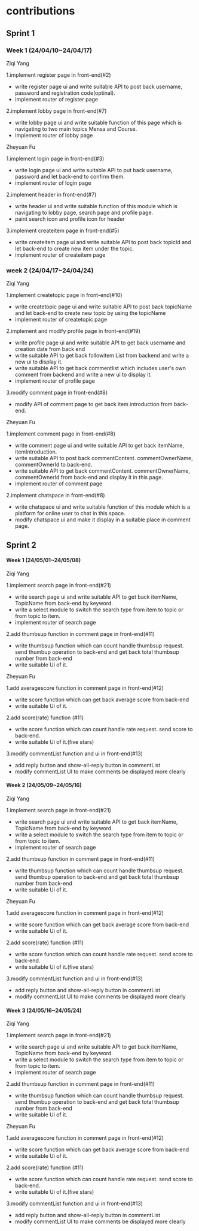 # contributions

## Sprint 1

### Week 1 (24/04/10~24/04/17)

Ziqi Yang

 1.implement register page in front-end(#2)

  * write register page ui and write suitable API to post back username, password and registration code(optinal).
  * implement router of register page

 2.implement lobby page in front-end(#7)
 
  * write lobby page ui and write suitable function of this page which is navigating to two main topics Mensa and Course.
  * implement router of lobby page


 Zheyuan Fu

 1.implement login page in front-end(#3)

  * write login page ui and write suitable API to put back username, password and let back-end to confirm them.
  * implement router of login page

 2.implement header in front-end(#7)
 
  * write header ui and write suitable function of this module which is navigating to lobby page, search page and profile page.
  * paint search icon and profile icon for header

 3.implement createitem page in front-end(#5)
 
  * write createitem page ui and write suitable API to post back topicId and let back-end to create new item under the topic.
  * implement router of createitem page


### week 2 (24/04/17~24/04/24)

Ziqi Yang

 1.implement createtopic page in front-end(#10)

  * write createtopic page ui and write suitable API to post back topicName and let back-end to create new topic by using the topicName
  * implement router of createtopic page

 2.implement and modify profile page in front-end(#19)
 
  * write profile page ui and write suitable API to get back username and creation date from back end
  * write suitable API to get back followitem List from backend and write a new ui to display it.
  * write suitable API to get back commentlist which includes user's own comment from backend and write a new ui to display it.
  * implement router of profile page
    
 3.modify comment page in front-end(#8)
 
  * modify API of comment page to get back item introduction from back-end.

Zheyuan Fu

 1.implement comment page in front-end(#8)

  * write comment page ui and write suitable API to get back itemName, itemIntroduction.
  * write suitable API to post back commentContent. commentOwnerName, commentOwnerId to back-end.
  * write suitable API to get back commentContent. commentOwnerName, commentOwnerId from back-end and display it in this page.
  * implement router of comment page

 2.implement chatspace in front-end(#8)
 
  * write chatspace ui and write suitable function of this module which is a platform for online user to chat in this space.
  * modify chatspace ui and make it display in a suitable place in comment page.

## Sprint 2

#### Week 1 (24/05/01~24/05/08)

Ziqi Yang

 1.implement search page in front-end(#21)

  * write search page ui and write suitable API to get back itemName, TopicName from back-end by keyword.
  * write a select module to switch the search type from item to topic or from topic to item.
  * implement router of search page

 2.add thumbsup function in comment page in front-end(#11)
 
  * write thumbsup function which can count handle thumbsup request. send thumbup operation to back-end and get back total thumbsup number from back-end
  * write suitable Ui of it.

 Zheyuan Fu

 1.add averagescore function in comment page in front-end(#12)

  * write score function which can get back average score from back-end
  * write suitable Ui of it.

 2.add score(rate) function (#11)
 
  * write score function which can count handle rate request. send score to back-end.
  * write suitable Ui of it.(five stars)

 3.modify commentList function and ui in front-end(#13)
 
  * add reply button and show-all-reply button in commentList
  * modify commentList UI to make comments  be displayed more clearly

#### Week 2 (24/05/09~24/05/16)

Ziqi Yang

 1.implement search page in front-end(#21)

  * write search page ui and write suitable API to get back itemName, TopicName from back-end by keyword.
  * write a select module to switch the search type from item to topic or from topic to item.
  * implement router of search page

 2.add thumbsup function in comment page in front-end(#11)
 
  * write thumbsup function which can count handle thumbsup request. send thumbup operation to back-end and get back total thumbsup number from back-end
  * write suitable Ui of it.

 Zheyuan Fu

 1.add averagescore function in comment page in front-end(#12)

  * write score function which can get back average score from back-end
  * write suitable Ui of it.

 2.add score(rate) function (#11)
 
  * write score function which can count handle rate request. send score to back-end.
  * write suitable Ui of it.(five stars)

 3.modify commentList function and ui in front-end(#13)
 
  * add reply button and show-all-reply button in commentList
  * modify commentList UI to make comments  be displayed more clearly


#### Week 3 (24/05/16~24/05/24)

Ziqi Yang

 1.implement search page in front-end(#21)

  * write search page ui and write suitable API to get back itemName, TopicName from back-end by keyword.
  * write a select module to switch the search type from item to topic or from topic to item.
  * implement router of search page

 2.add thumbsup function in comment page in front-end(#11)
 
  * write thumbsup function which can count handle thumbsup request. send thumbup operation to back-end and get back total thumbsup number from back-end
  * write suitable Ui of it.

 Zheyuan Fu

 1.add averagescore function in comment page in front-end(#12)

  * write score function which can get back average score from back-end
  * write suitable Ui of it.

 2.add score(rate) function (#11)
 
  * write score function which can count handle rate request. send score to back-end.
  * write suitable Ui of it.(five stars)

 3.modify commentList function and ui in front-end(#13)
 
  * add reply button and show-all-reply button in commentList
  * modify commentList UI to make comments  be displayed more clearly
